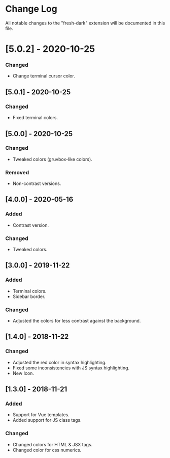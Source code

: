 # Change Log
All notable changes to the "fresh-dark" extension will be documented in this file.

# [5.0.2] - 2020-10-25
### Changed
- Change terminal cursor color.

## [5.0.1] - 2020-10-25
### Changed
- Fixed terminal colors.

## [5.0.0] - 2020-10-25
### Changed
- Tweaked colors (gruvbox-like colors).

### Removed
- Non-contrast versions.

## [4.0.0] - 2020-05-16
### Added
- Contrast version.

### Changed
- Tweaked colors.

## [3.0.0] - 2019-11-22
### Added
- Terminal colors.
- Sidebar border.

### Changed
- Adjusted the colors for less contrast against the background.

## [1.4.0] - 2018-11-22
### Changed
- Adjusted the red color in syntax highlighting.
- Fixed some inconsistencies with JS syntax highlighting.
- New Icon.

## [1.3.0] - 2018-11-21
### Added
- Support for Vue templates.
- Added support for JS class tags.

### Changed
- Changed colors for HTML & JSX tags.
- Changed color for css numerics.